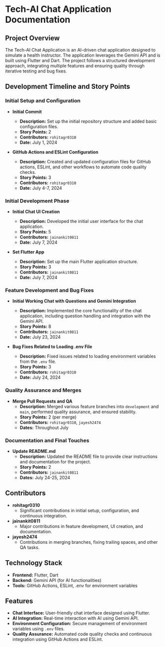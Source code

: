 # Tech-AI Chat Application Documentation

## Project Overview
The Tech-AI Chat Application is an AI-driven chat application designed to simulate a health instructor. The application leverages the Gemini API and is built using Flutter and Dart. The project follows a structured development approach, integrating multiple features and ensuring quality through iterative testing and bug fixes.

## Development Timeline and Story Points

### Initial Setup and Configuration
- **Initial Commit**
  - **Description:** Set up the initial repository structure and added basic configuration files.
  - **Story Points:** 2
  - **Contributors:** `rohitagr0310`
  - **Date:** July 1, 2024

- **GitHub Actions and ESLint Configuration**
  - **Description:** Created and updated configuration files for GitHub actions, ESLint, and other workflows to automate code quality checks.
  - **Story Points:** 3
  - **Contributors:** `rohitagr0310`
  - **Date:** July 4-7, 2024

### Initial Development Phase
- **Initial Chat UI Creation**
  - **Description:** Developed the initial user interface for the chat application.
  - **Story Points:** 5
  - **Contributors:** `jainankit0811`
  - **Date:** July 7, 2024

- **Set Flutter App**
  - **Description:** Set up the main Flutter application structure.
  - **Story Points:** 3
  - **Contributors:** `jainankit0811`
  - **Date:** July 7, 2024

### Feature Development and Bug Fixes
- **Initial Working Chat with Questions and Gemini Integration**
  - **Description:** Implemented the core functionality of the chat application, including question handling and integration with the Gemini API.
  - **Story Points:** 8
  - **Contributors:** `jainankit0811`
  - **Date:** July 23, 2024

- **Bug Fixes Related to Loading .env File**
  - **Description:** Fixed issues related to loading environment variables from the `.env` file.
  - **Story Points:** 3
  - **Contributors:** `rohitagr0310`
  - **Date:** July 24, 2024

### Quality Assurance and Merges
- **Merge Pull Requests and QA**
  - **Description:** Merged various feature branches into `development` and `main`, performed quality assurance, and ensured stability.
  - **Story Points:** 2 (per merge)
  - **Contributors:** `rohitagr0310`, `jayesh2474`
  - **Dates:** Throughout July

### Documentation and Final Touches
- **Update README.md**
  - **Description:** Updated the README file to provide clear instructions and documentation for the project.
  - **Story Points:** 2
  - **Contributors:** `jainankit0811`
  - **Dates:** July 24-25, 2024

## Contributors
- **rohitagr0310**
  - Significant contributions in initial setup, configuration, and continuous integration.
- **jainankit0811**
  - Major contributions in feature development, UI creation, and documentation.
- **jayesh2474**
  - Contributions in merging branches, fixing trailing spaces, and other QA tasks.

## Technology Stack
- **Frontend:** Flutter, Dart
- **Backend:** Gemini API (for AI functionalities)
- **Tools:** GitHub Actions, ESLint, .env for environment variables

## Features
- **Chat Interface:** User-friendly chat interface designed using Flutter.
- **AI Integration:** Real-time interaction with AI using Gemini API.
- **Environment Configuration:** Secure management of environment variables using `.env` files.
- **Quality Assurance:** Automated code quality checks and continuous integration using GitHub Actions and ESLint.
